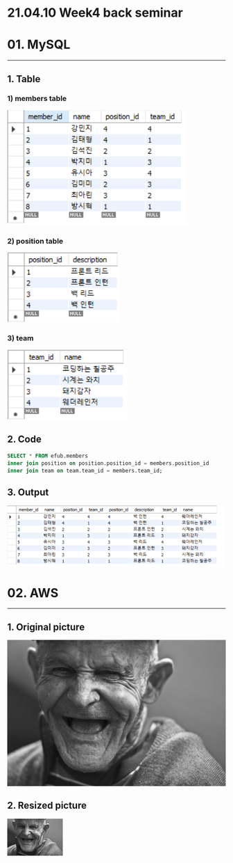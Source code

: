 21.04.10 Week4 back seminar
=====

# 01. MySQL
-----
## 1. Table
### 1) members table
<img src = "members.PNG">

### 2) position table
<img src = "position.PNG">

### 3) team
<img src = "team.PNG">

## 2. Code
```sql
SELECT * FROM efub.members
inner join position on position.position_id = members.position_id
inner join team on team.team_id = members.team_id;
```

## 3. Output
<img src = "join_result.PNG">


# 02. AWS
-----
## 1. Original picture
<img src = "HappyFace.jpg">

## 2. Resized picture
<img src = "HappyFace_resized.jpg">
